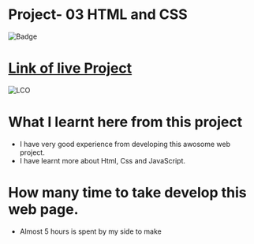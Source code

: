 # Project- 03 HTML and CSS

![Badge]()

# [Link of live Project]()

![LCO](./img/Laningpage-3.png)

# What I learnt here from this project

- I have very good experience from developing this awosome web project.
- I have learnt more about Html, Css and JavaScript.

# How many time to take develop this web page.

- Almost 5 hours is spent by my side to make